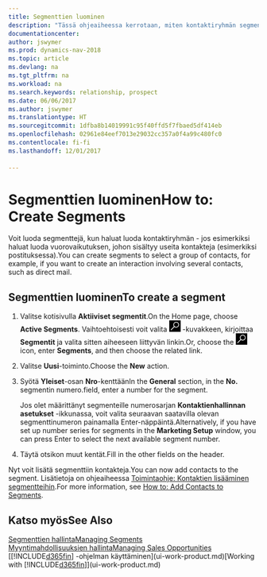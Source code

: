 ```yaml
---
title: Segmenttien luominen
description: "Tässä ohjeaiheessa kerrotaan, miten kontaktiryhmän segmentti luodaan Dynamics NAV -ohjelmassa, jotta esimerkiksi suoramainonta voidaan kohdistaa useille kontakteille."
documentationcenter: 
author: jswymer
ms.prod: dynamics-nav-2018
ms.topic: article
ms.devlang: na
ms.tgt_pltfrm: na
ms.workload: na
ms.search.keywords: relationship, prospect
ms.date: 06/06/2017
ms.author: jswymer
ms.translationtype: HT
ms.sourcegitcommit: 1dfba8b14019991c95f40ffd5f7fbaed5df414eb
ms.openlocfilehash: 02961e84eef7013e29032cc357a0f4a99c480fc0
ms.contentlocale: fi-fi
ms.lasthandoff: 12/01/2017

---
```

# <a name="how-to-create-segments"></a><span data-ttu-id="8f422-103">Segmenttien luominen</span><span class="sxs-lookup"><span data-stu-id="8f422-103">How to: Create Segments</span></span>
<span data-ttu-id="8f422-104">Voit luoda segmenttejä, kun haluat luoda kontaktiryhmän - jos esimerkiksi haluat luoda vuorovaikutuksen, johon sisältyy useita kontakteja (esimerkiksi postituksessa).</span><span class="sxs-lookup"><span data-stu-id="8f422-104">You can create segments to select a group of contacts, for example, if you want to create an interaction involving several contacts, such as direct mail.</span></span>

## <a name="to-create-a-segment"></a><span data-ttu-id="8f422-105">Segmenttien luominen</span><span class="sxs-lookup"><span data-stu-id="8f422-105">To create a segment</span></span>
1. <span data-ttu-id="8f422-106">Valitse kotisivulla **Aktiiviset segmentit**.</span><span class="sxs-lookup"><span data-stu-id="8f422-106">On the Home page, choose **Active Segments**.</span></span> <span data-ttu-id="8f422-107">Vaihtoehtoisesti voit valita ![Etsi sivu tai raportti](media/ui-search/search_small.png "Etsi sivu tai raportti -kuvake") -kuvakkeen, kirjoittaa **Segmentit** ja valita sitten aiheeseen liittyvän linkin.</span><span class="sxs-lookup"><span data-stu-id="8f422-107">Or, choose the ![Search for Page or Report](media/ui-search/search_small.png "Search for Page or Report icon") icon, enter **Segments**, and then choose the related link.</span></span>
2. <span data-ttu-id="8f422-108">Valitse **Uusi**-toiminto.</span><span class="sxs-lookup"><span data-stu-id="8f422-108">Choose the **New** action.</span></span>
3. <span data-ttu-id="8f422-109">Syötä **Yleiset**-osan **Nro**-kenttään</span><span class="sxs-lookup"><span data-stu-id="8f422-109">In the **General** section, in the **No.**</span></span> <span data-ttu-id="8f422-110">segmentin numero.</span><span class="sxs-lookup"><span data-stu-id="8f422-110">field, enter a number for the segment.</span></span>

    <span data-ttu-id="8f422-111">Jos olet määrittänyt segmenteille numerosarjan **Kontaktienhallinnan asetukset** -ikkunassa, voit valita seuraavan saatavilla olevan segmenttinumeron painamalla Enter-näppäintä.</span><span class="sxs-lookup"><span data-stu-id="8f422-111">Alternatively, if you have set up number series for segments in the **Marketing Setup** window, you can press Enter to select the next available segment number.</span></span>
4. <span data-ttu-id="8f422-112">Täytä otsikon muut kentät.</span><span class="sxs-lookup"><span data-stu-id="8f422-112">Fill in the other fields on the header.</span></span>

<span data-ttu-id="8f422-113">Nyt voit lisätä segmenttiin kontakteja.</span><span class="sxs-lookup"><span data-stu-id="8f422-113">You can now add contacts to the segment.</span></span> <span data-ttu-id="8f422-114">Lisätietoja on ohjeaiheessa [Toimintaohje: Kontaktien lisääminen segmentteihin](marketing-add-contact-segment.md).</span><span class="sxs-lookup"><span data-stu-id="8f422-114">For more information, see [How to: Add Contacts to Segments](marketing-add-contact-segment.md).</span></span>

## <a name="see-also"></a><span data-ttu-id="8f422-115">Katso myös</span><span class="sxs-lookup"><span data-stu-id="8f422-115">See Also</span></span>
[<span data-ttu-id="8f422-116">Segmenttien hallinta</span><span class="sxs-lookup"><span data-stu-id="8f422-116">Managing Segments</span></span>](marketing-segments.md)  
[<span data-ttu-id="8f422-117">Myyntimahdollisuuksien hallinta</span><span class="sxs-lookup"><span data-stu-id="8f422-117">Managing Sales Opportunities</span></span>](marketing-manage-sales-opportunities.md)  
<span data-ttu-id="8f422-118">[[!INCLUDE[d365fin](includes/d365fin_md.md)] -ohjelman käyttäminen](ui-work-product.md)</span><span class="sxs-lookup"><span data-stu-id="8f422-118">[Working with [!INCLUDE[d365fin](includes/d365fin_md.md)]](ui-work-product.md)</span></span>  

